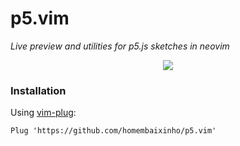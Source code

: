 # p5.vim

*Live preview and utilities for p5.js sketches in neovim*

<p align="center">
	<img src="media/demo.gif">
</p>

### Installation

Using [vim-plug](https://github.com/junegunn/vim-plug): 

```vim
Plug 'https://github.com/homembaixinho/p5.vim'
```

